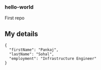 ### hello-world
First repo
## My details
```
{
  "firstName": "Pankaj",
  "lastName": "Sohal",
  "employment": "Infrastructure Engineer"
}
```


